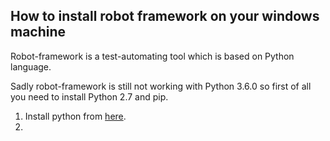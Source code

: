 ## How to install robot framework on your windows machine

Robot-framework is a test-automating tool which is based on Python language.

Sadly robot-framework is still not working with Python 3.6.0 so first of all you need to install Python 2.7 and pip.

1. Install python from [here](https://www.python.org/downloads/).
2. 
